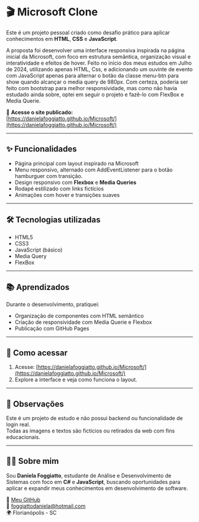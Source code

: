 
# 🎬 Microsoft Clone

Este é um projeto pessoal criado como desafio prático para aplicar conhecimentos em **HTML**, **CSS** e **JavaScript**.

A proposta foi desenvolver uma interface responsiva inspirada na página inicial da Microsoft, com foco em estrutura semântica, organização visual e interatividade e efeitos de hover.
Feito no início dos meus estudos em Julho de 2024, utilizando apenas HTML, Css, e adicionando um ouvinte de evento com JavaScript apenas para alternar o botão da classe menu-btn para show quando alcançar o media query de 980px. 
Com certeza, poderia ser feito com bootstrap para melhor responsividade, mas como não havia estudado ainda sobre, optei em seguir o projeto e fazê-lo com FlexBox e Media Querie.

🔗 **Acesse o site publicado:**  
[https://danielafoggiatto.github.io/Microsoft/](https://danielafoggiatto.github.io/Microsoft/)

---

## ✨ Funcionalidades

- Página principal com layout inspirado na Microsoft
- Menu responsivo, alternado com AddEventListener para o botão hamburguer com transição.
- Design responsivo com **Flexbox** e **Media Queries**
- Rodapé estilizado com links fictícios
- Animações com hover e transições suaves

---

## 🛠️ Tecnologias utilizadas

- HTML5
- CSS3
- JavaScript (básico)
- Media Query
- FlexBox

---

## 📚 Aprendizados

Durante o desenvolvimento, pratiquei:
- Organização de componentes com HTML semântico
- Criação de responsividade com Media Querie e Flexbox
- Publicação com GitHub Pages

---

## 🚀 Como acessar

1. Acesse: [https://danielafoggiatto.github.io/Microsoft/](https://danielafoggiatto.github.io/Microsoft/)
2. Explore a interface e veja como funciona o layout.

---

## 📌 Observações

Este é um projeto de estudo e não possui backend ou funcionalidade de login real.  
Todas as imagens e textos são fictícios ou retirados da web com fins educacionais.

---

## 👩‍💻 Sobre mim

Sou **Daniela Foggiatto**, estudante de Análise e Desenvolvimento de Sistemas com foco em **C#** e **JavaScript**, buscando oportunidades para aplicar e expandir meus conhecimentos em desenvolvimento de software.

🔗 [Meu GitHub](https://github.com/danielafoggiatto)  
📧 foggiattodaniela@hotmail.com  
🌍 Florianópolis - SC
